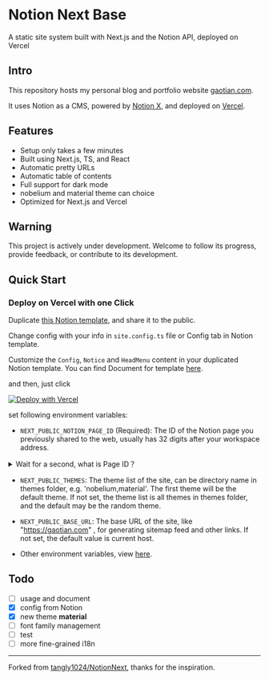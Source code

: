 # Notion Next Base

A static site system built with Next.js and the Notion API, deployed on Vercel

## Intro

This repository hosts my personal blog and portfolio website [gaotian.com](https://gaotian.com).

It uses Notion as a CMS, powered by [Notion X](https://github.com/NotionX/react-notion-x), and deployed on [Vercel](https://vercel.com).

## Features

- Setup only takes a few minutes
- Built using Next.js, TS, and React
- Automatic pretty URLs
- Automatic table of contents
- Full support for dark mode
- nobelium and material theme can choice
- Optimized for Next.js and Vercel

## Warning

This project is actively under development. Welcome to follow its progress, provide feedback, or contribute to its development.

## Quick Start

### Deploy on Vercel with one Click

Duplicate [this Notion template](https://deeply-amount-134.notion.site/14297ce5427180bcb214d8c92a8e0be8?v=14297ce54271817b9f1e000c627ec579), and share it to the public.

Change config with your info in `site.config.ts` file or Config tab in Notion template.

Customize the `Config`, `Notice` and `HeadMenu` content in your duplicated Notion template. You can find Document for template [here](/resources/template.md).

and then, just click

[![Deploy with Vercel](https://vercel.com/button)](https://vercel.com/new/clone?repository-url=https%3A%2F%2Fgithub.com%2Fczgaotian%2Fnotion-next-base&env=EXT_PUBLIC_NOTION_PAGE_ID&envDescription=The%20ID%20of%20the%20Notion%20page%20you%20previously%20shared%20to%20the%20web%2C%20usually%20has%2032%20digits%20after%20your%20workspace%20address&envLink=https%3A%2F%2Fgithub.com%2Fczgaotian%2Fnotion-next-base%2Fresources%2Fenvironment.md)

set following environment variables:

- `NEXT_PUBLIC_NOTION_PAGE_ID` (Required): The ID of the Notion page you previously shared to the web, usually has 32 digits after your workspace address.

<details><summary>Wait for a second, what is Page ID？</summary>
  <img src="/resources/pageId.png?raw=true">
</details>

- `NEXT_PUBLIC_THEMES`: The theme list of the site, can be directory name in themes folder, e.g. 'nobelium,material'. The first theme will be the default theme. If not set, the theme list is all themes in themes folder, and the default may be the random theme.

- `NEXT_PUBLIC_BASE_URL`: The base URL of the site, like "https://gaotian.com" , for generating sitemap feed and other links. If not set, the default value is current host.

- Other environment variables, view [here](/resources/environment.md).

## Todo

- [ ] usage and document
- [x] config from Notion
- [x] new theme **material**
- [ ] font family management
- [ ] test
- [ ] more fine-grained i18n

---

Forked from [tangly1024/NotionNext](https://github.com/tangly1024/NotionNext), thanks for the inspiration.
